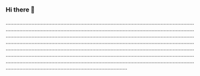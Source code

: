 ### Hi there 👋

....................................................................................................................................................................................................................................................................................................................................................................................................................................................................................................................................................................................................................................................................................................................................................................................................................................................................................................................................................................................